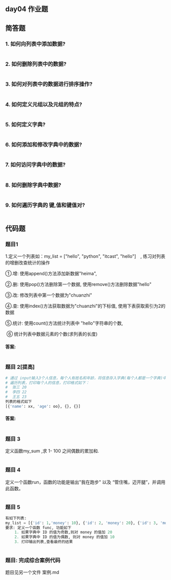 ## day04 作业题

## 简答题



### 1. 如何向列表中添加数据?

```python

```

### 2. 如何删除列表中的数据?

```python

```

### 3. 如何对列表中的数据进行排序操作?

```python

```

### 4. 如何定义元组以及元组的特点?

```python

```

### 5. 如何定义字典?

```python

```

###  6. 如何添加和修改字典中的数据?

```python

```

### 7. 如何访问字典中的数据?

```python

```

### 8. 如何删除字典中数据?

```python

```

### 9. 如何遍历字典的 键,值和键值对?

```python

```



## 代码题

### 题目1

1.定义一个列表如：my_list = ["hello", "python", "itcast", "hello"]　, 练习对列表的增删改查统计的操作

   ①.增: 使用append()方法添加新数据"heima",  

   ②.删: 使用pop()方法删除第一个数据, 使用remove()方法删除数据"hello"

   ③.改: 修改列表中第一个数据为"chuanzhi"

   ④.查: 使用index()方法获取数据为"chuanzhi"的下标值, 使用下表获取索引为2的数据

   ⑤.统计: 使用count()方法统计列表中 "hello"字符串的个数,   

​	⑥ 统计列表中数据元素的个数(求列表的长度)

#### 答案:

```python


```

### 题目 2[提高]

```python 
# 通过 input输入3个人信息，每个人有姓名和年龄，将信息存入字典(每个人都是一个字典)中，并将将字典存入列表。
# 遍历列表，打印每个人的信息，打印格式如下：
#  张三 20
#  李四 22
#  王五 23
列表的格式如下
[{'name': xx, 'age': oo}, {}, {}]
```

#### 答案:

```python

```

### 题目 3

定义函数my_sum ,求 1- 100 之间偶数的累加和.

```python
```



### 题目 4

定义一个函数run，函数的功能是输出"我在跑步" 以及 “管住嘴，迈开腿”，并调用此函数。

```python

```

### 题目 5  

```python
有如下列表:
my_list = [{'id': 1,'money': 10}, {'id': 2, 'money': 20}, {'id': 3, 'money': 30}, {'id': 4, 'money': 40}]
要求: 定义一个函数 func, 功能如下
    1. 如果字典中 ID 的值为奇数,则对 money 的值加 20
    2. 如果字典中 ID 的值为偶数, 则对 money 的值加 10
    3. 打印输出列表,查看最终的结果
```

```python
```



### 题目: 完成综合案例代码

题目见另一个文件 案例.md

```python
```





